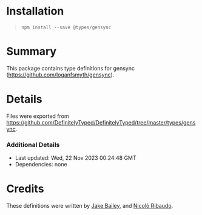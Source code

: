# Installation
> `npm install --save @types/gensync`

# Summary
This package contains type definitions for gensync (https://github.com/loganfsmyth/gensync).

# Details
Files were exported from https://github.com/DefinitelyTyped/DefinitelyTyped/tree/master/types/gensync.

### Additional Details
 * Last updated: Wed, 22 Nov 2023 00:24:48 GMT
 * Dependencies: none

# Credits
These definitions were written by [Jake Bailey](https://github.com/jakebailey), and [Nicolò Ribaudo](https://github.com/nicolo-ribaudo).
